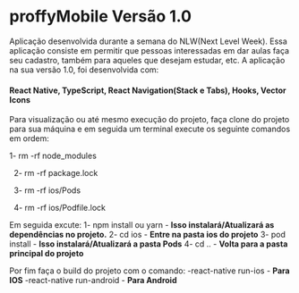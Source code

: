 # **proffyMobile Versão 1.0**

Aplicação desenvolvida durante a semana do NLW(Next Level Week). Essa aplicação consiste em permitir que pessoas interessadas
em dar aulas faça seu cadastro, também para aqueles que desejam estudar, etc. A aplicação na sua versão 1.0, foi desenvolvida com:

#### **React Native, TypeScript, React Navigation(Stack e Tabs), Hooks, Vector Icons**

Para visualização ou até mesmo execução do projeto, faça clone do projeto para sua máquina e em seguida um terminal execute os
seguinte comandos em ordem:

1- rm -rf node_modules

&nbsp;
2- rm -rf package.lock 

&nbsp;
3- rm -rf ios/Pods 

&nbsp;
4- rm -rf ios/Podfile.lock

Em seguida excute:
1- npm install ou yarn - **Isso instalará/Atualizará as dependências no projeto.**
2- cd ios - **Entre na pasta ios do projeto**
3- pod install - **Isso instalará/Atualizará a pasta Pods**
4- cd .. - **Volta para a pasta principal do projeto**

Por fim faça o build do projeto com o comando:
-react-native run-ios - **Para IOS**
-react-native run-android - **Para Android**
